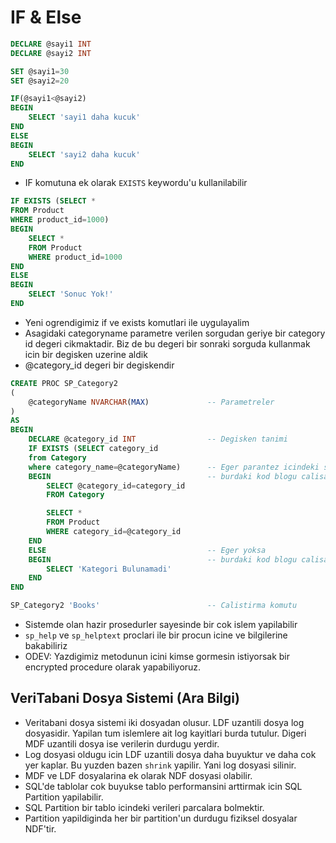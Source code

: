 # IF & Else

```SQL
DECLARE @sayi1 INT
DECLARE @sayi2 INT

SET @sayi1=30
SET @sayi2=20

IF(@sayi1<@sayi2)
BEGIN
    SELECT 'sayi1 daha kucuk'
END
ELSE
BEGIN
    SELECT 'sayi2 daha kucuk'
END
```

- IF komutuna ek olarak `EXISTS` keywordu'u kullanilabilir

```SQL
IF EXISTS (SELECT *
FROM Product
WHERE product_id=1000)
BEGIN
    SELECT *
    FROM Product
    WHERE product_id=1000
END
ELSE
BEGIN
    SELECT 'Sonuc Yok!'
END
```

- Yeni ogrendigimiz if ve exists komutlari ile uygulayalim
- Asagidaki categoryname parametre verilen sorgudan geriye bir category id degeri cikmaktadir. Biz de bu degeri bir sonraki sorguda kullanmak icin bir degisken uzerine aldik
- @category_id degeri bir degiskendir

```SQL
CREATE PROC SP_Category2
(
    @categoryName NVARCHAR(MAX)             -- Parametreler
)
AS
BEGIN
    DECLARE @category_id INT                -- Degisken tanimi
    IF EXISTS (SELECT category_id
    from Category
    where category_name=@categoryName)      -- Eger parantez icindeki sorgu varsa
    BEGIN                                   -- burdaki kod blogu calisacak
        SELECT @category_id=category_id
        FROM Category

        SELECT *
        FROM Product
        WHERE category_id=@category_id
    END
    ELSE                                    -- Eger yoksa
    BEGIN                                   -- burdaki kod blogu calisacak
        SELECT 'Kategori Bulunamadi'
    END
END

SP_Category2 'Books'                        -- Calistirma komutu
```

- Sistemde olan hazir prosedurler sayesinde bir cok islem yapilabilir
- `sp_help` ve `sp_helptext` proclari ile bir procun icine ve bilgilerine bakabiliriz
- ODEV: Yazdigimiz metodunun icini kimse gormesin istiyorsak bir encrypted procedure olarak yapabiliyoruz.

## VeriTabani Dosya Sistemi (Ara Bilgi)

- Veritabani dosya sistemi iki dosyadan olusur. LDF uzantili dosya log dosyasidir. Yapilan tum islemlere ait log kayitlari burda tutulur. Digeri MDF uzantili dosya ise verilerin durdugu yerdir.
- Log dosyasi oldugu icin LDF uzantili dosya daha buyuktur ve daha cok yer kaplar. Bu yuzden bazen `shrink` yapilir. Yani log dosyasi silinir.
- MDF ve LDF dosyalarina ek olarak NDF dosyasi olabilir.
- SQL'de tablolar cok buyukse tablo performansini arttirmak icin SQL Partition yapilabilir.
- SQL Partition bir tablo icindeki verileri parcalara bolmektir.
- Partition yapildiginda her bir partition'un durdugu fiziksel dosyalar NDF'tir.
